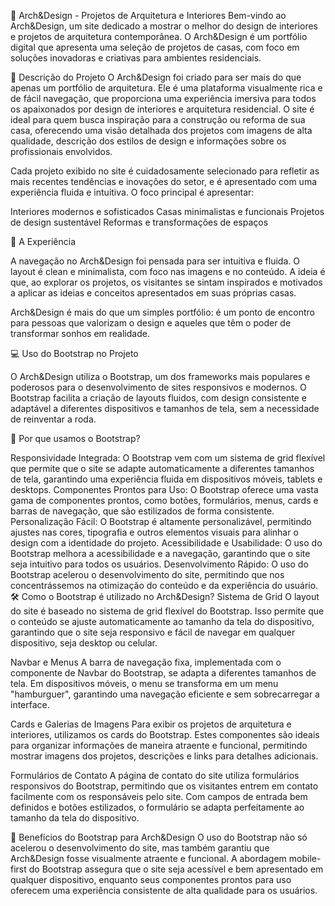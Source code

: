 🏡 Arch&Design - Projetos de Arquitetura e Interiores
Bem-vindo ao Arch&Design, um site dedicado a mostrar o melhor do design de interiores e projetos de arquitetura contemporânea. O Arch&Design é um portfólio digital que apresenta uma seleção de projetos de casas, com foco em soluções inovadoras e criativas para ambientes residenciais.

📝 Descrição do Projeto
O Arch&Design foi criado para ser mais do que apenas um portfólio de arquitetura. Ele é uma plataforma visualmente rica e de fácil navegação, que proporciona uma experiência imersiva para todos os apaixonados por design de interiores e arquitetura residencial. O site é ideal para quem busca inspiração para a construção ou reforma de sua casa, oferecendo uma visão detalhada dos projetos com imagens de alta qualidade, descrição dos estilos de design e informações sobre os profissionais envolvidos.

Cada projeto exibido no site é cuidadosamente selecionado para refletir as mais recentes tendências e inovações do setor, e é apresentado com uma experiência fluida e intuitiva. O foco principal é apresentar:

Interiores modernos e sofisticados
Casas minimalistas e funcionais
Projetos de design sustentável
Reformas e transformações de espaços

🌟 A Experiência

A navegação no Arch&Design foi pensada para ser intuitiva e fluida. O layout é clean e minimalista, com foco nas imagens e no conteúdo. A ideia é que, ao explorar os projetos, os visitantes se sintam inspirados e motivados a aplicar as ideias e conceitos apresentados em suas próprias casas.

Arch&Design é mais do que um simples portfólio: é um ponto de encontro para pessoas que valorizam o design e aqueles que têm o poder de transformar sonhos em realidade.

💻 Uso do Bootstrap no Projeto

O Arch&Design utiliza o Bootstrap, um dos frameworks mais populares e poderosos para o desenvolvimento de sites responsivos e modernos. O Bootstrap facilita a criação de layouts fluidos, com design consistente e adaptável a diferentes dispositivos e tamanhos de tela, sem a necessidade de reinventar a roda.

🚀 Por que usamos o Bootstrap?

Responsividade Integrada: O Bootstrap vem com um sistema de grid flexível que permite que o site se adapte automaticamente a diferentes tamanhos de tela, garantindo uma experiência fluida em dispositivos móveis, tablets e desktops.
Componentes Prontos para Uso: O Bootstrap oferece uma vasta gama de componentes prontos, como botões, formulários, menus, cards e barras de navegação, que são estilizados de forma consistente.
Personalização Fácil: O Bootstrap é altamente personalizável, permitindo ajustes nas cores, tipografia e outros elementos visuais para alinhar o design com a identidade do projeto.
Acessibilidade e Usabilidade: O uso do Bootstrap melhora a acessibilidade e a navegação, garantindo que o site seja intuitivo para todos os usuários.
Desenvolvimento Rápido: O uso do Bootstrap acelerou o desenvolvimento do site, permitindo que nos concentrássemos na otimização do conteúdo e da experiência do usuário.
🛠 Como o Bootstrap é utilizado no Arch&Design?
Sistema de Grid
O layout do site é baseado no sistema de grid flexível do Bootstrap. Isso permite que o conteúdo se ajuste automaticamente ao tamanho da tela do dispositivo, garantindo que o site seja responsivo e fácil de navegar em qualquer dispositivo, seja desktop ou celular.

Navbar e Menus
A barra de navegação fixa, implementada com o componente de Navbar do Bootstrap, se adapta a diferentes tamanhos de tela. Em dispositivos móveis, o menu se transforma em um menu "hamburguer", garantindo uma navegação eficiente e sem sobrecarregar a interface.

Cards e Galerias de Imagens
Para exibir os projetos de arquitetura e interiores, utilizamos os cards do Bootstrap. Estes componentes são ideais para organizar informações de maneira atraente e funcional, permitindo mostrar imagens dos projetos, descrições e links para detalhes adicionais.

Formulários de Contato
A página de contato do site utiliza formulários responsivos do Bootstrap, permitindo que os visitantes entrem em contato facilmente com os responsáveis pelo site. Com campos de entrada bem definidos e botões estilizados, o formulário se adapta perfeitamente ao tamanho da tela do dispositivo.

🎨 Benefícios do Bootstrap para Arch&Design
O uso do Bootstrap não só acelerou o desenvolvimento do site, mas também garantiu que Arch&Design fosse visualmente atraente e funcional. A abordagem mobile-first do Bootstrap assegura que o site seja acessível e bem apresentado em qualquer dispositivo, enquanto seus componentes prontos para uso oferecem uma experiência consistente de alta qualidade para os usuários.
